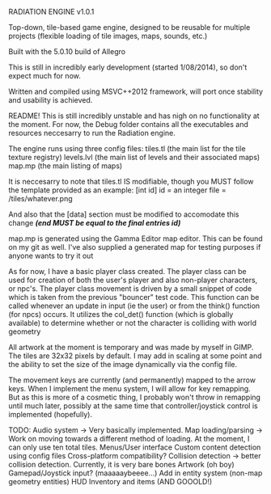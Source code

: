 RADIATION ENGINE v1.0.1

Top-down, tile-based game engine, designed to be reusable for multiple projects (flexible
loading of tile images, maps, sounds, etc.)

Built with the 5.0.10 build of Allegro

This is still in incredibly early development (started 1/08/2014), so don't expect much for now.

Written and compiled using MSVC++2012 framework, will port once stability and usability is achieved.

README!
This is still incredibly unstable and has nigh on no functionality at the moment. For now, the Debug folder
contains all the executables and resources neccesarry to run the Radiation engine.

The engine runs using three config files:
	tiles.tl (the main list for the tile texture registry)
	levels.lvl (the main list of levels and their associated maps)
	map.mp (the main listing of maps)
	
It is neccesarry to note that tiles.tl IS modifiable, though you MUST follow the template provided as an example:
[int id]
id = an integer
file = /tiles/whatever.png

And also that the [data] section must be modified to accomodate this change ***(end MUST be equal to the final entries id)***

map.mp is generated using the Gamma Editor map editor. This can be found on my git as well. I've also supplied a generated
map for testing purposes if anyone wants to try it out

As for now, I have a basic player class created. The player class can be used for creation of both the user's player and also
non-player characters, or npc's. The player class movement is driven by a small snippet of code which is taken from the previous
"bouncer" test code. This function can be called whenever an update in input (ie the user) or from the think() function (for npcs)
occurs. It utilizes the col_det() function (which is globally available) to determine whether or not the character is colliding
with world geometry

All artwork at the moment is temporary and was made by myself in GIMP. The tiles are 32x32 pixels by default. I may add in scaling at some point
and the ability to set the size of the image dynamically via the config file.

The movement keys are currently (and permanently) mapped to the arrow keys. When I implement the menu system, I will allow for key remapping. But
as this is more of a cosmetic thing, I probably won't throw in remapping until much later, possibly at the same time that controller/joystick control
is implemented (hopefully).


TODO:
Audio system -> Very basically implemented.
Map loading/parsing -> Work on moving towards a different method of loading. At the moment, I can only use ten total tiles.
Menus/User interface
Custom content detection using config files
Cross-platform compatibility?
Collision detection -> better collision detection. Currently, it is very bare bones
Artwork (oh boy)
Gamepad/Joystick input? (maaaaaybeeee...)
Add in entity system (non-map geometry entities)
HUD
Inventory and items (AND GOOOLD!)
